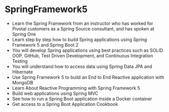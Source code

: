 # SpringFramework5
- Learn the Spring Framework from an instructor who has worked for Pivotal customers as a Spring Source consultant, and has spoken at Spring One
- Learn step by step how to build Spring applications using Spring Framework 5 and Spring Boot 2
- You will develop Spring applications using best practices such as SOLID OOP, GitHub, Test Driven Development, and Continuous Integration Testing
- You will understand how to access data using Spring Data JPA and Hibernate
- Use Spring Framework 5 to build an End to End Reactive application with MongoDB
- Learn About Reactive Programming with Spring Framework 5
- Build web applications using Spring MVC
- See how to run a Spring Boot application inside a Docker container
- Get access to a Spring Boot Application Cookbook
